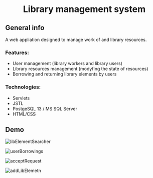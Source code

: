 <h1 align="center">Library management system</h1>

<h2 align="left">General info</h2>
A web appliation designed to manage work of and library resources.

<h3 align="left">Features:</h3>

- User management (library workers and library users)
- Library resources management (modyfing the state of resources)
- Borrowing and returning library elements by users

<h3 align="left">Technologies:</h3>

- Servlets
- JSTL
- PostgeSQL 13 / MS SQL Server
- HTML/CSS

<h2 align="left">Demo</h2>

![libElementSearcher](https://user-images.githubusercontent.com/46130249/140711597-cf8a2623-4677-4ae1-82ed-e07eeb9eaa55.png)

![userBorrowings](https://user-images.githubusercontent.com/46130249/140711804-aad2da66-8f75-4dcf-a5a8-91986384631e.png)

![acceptRequest](https://user-images.githubusercontent.com/46130249/140711958-23b1058e-924f-4108-bd71-5cbd7c027528.png)

![addLibElemetn](https://user-images.githubusercontent.com/46130249/140712186-c3159988-f5e0-468b-8887-0ef3fc209eaa.png)
